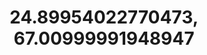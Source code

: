 ---
title: "24.89954022770473, 67.00999991948947"
url: /karachi/24-89954022770473-67-00999991948947/
shop: Kleidung
---